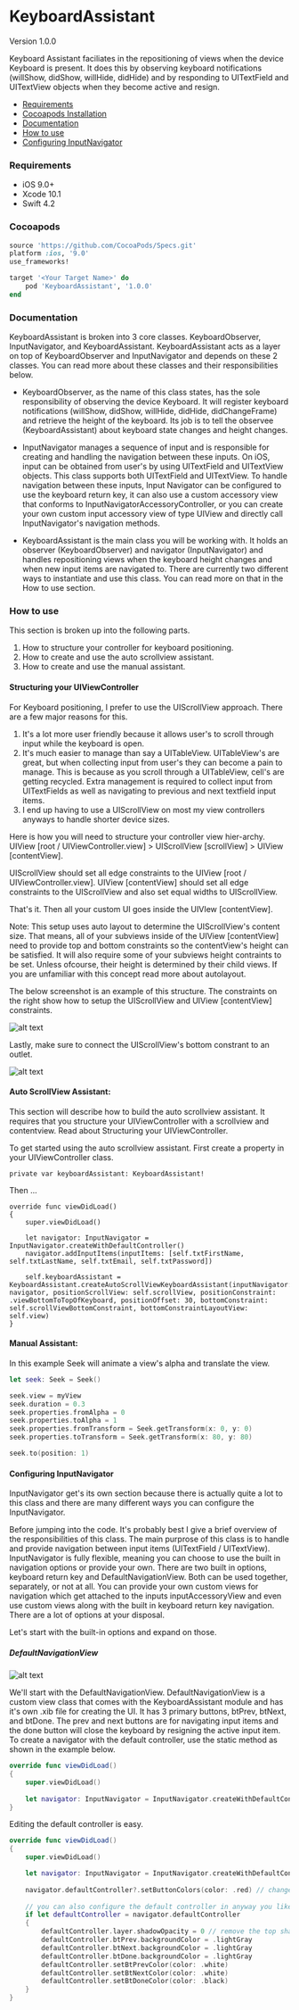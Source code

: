 KeyboardAssistant
==============

Version 1.0.0

Keyboard Assistant faciliates in the repositioning of views when the device Keyboard is present.  It does this by observing keyboard notifications (willShow, didShow, willHide, didHide) and by responding to UITextField and UITextView objects when they become active and resign. 

- [Requirements](#requirements)
- [Cocoapods Installation](#cocoapods)
- [Documentation](#documentation)
- [How to use](#how-to-use)
- [Configuring InputNavigator](#configuring-inputnavigator)

### Requirements

- iOS 9.0+
- Xcode 10.1
- Swift 4.2

### Cocoapods

```ruby
source 'https://github.com/CocoaPods/Specs.git'
platform :ios, '9.0'
use_frameworks!

target '<Your Target Name>' do
    pod 'KeyboardAssistant', '1.0.0'
end
```

### Documentation

KeyboardAssistant is broken into 3 core classes.  KeyboardObserver, InputNavigator, and KeyboardAssistant.  KeyboardAssistant acts as a layer on top of KeyboardObserver and InputNavigator and depends on these 2 classes.  You can read more about these classes and their responsibilities below.

* KeyboardObserver, as the name of this class states, has the sole responsibility of observing the device Keyboard.  It will register keyboard notifications (willShow, didShow, willHide, didHide, didChangeFrame) and retrieve the height of the keyboard.  Its job is to tell the observee (KeyboardAssistant) about keyboard state changes and height changes. 

* InputNavigator manages a sequence of input and is responsible for creating and handling the navigation between these inputs.  On iOS, input can be obtained from user's by using UITextField and UITextView objects.  This class supports both UITextField and UITextView.  To handle navigation between these inputs, Input Navigator can be configured to use the keyboard return key, it can also use a custom accessory view that conforms to InputNavigatorAccessoryController, or you can create your own custom input accessory view of type UIView and directly call InputNavigator's navigation methods.

- KeyboardAssistant is the main class you will be working with.  It holds an observer (KeyboardObserver) and navigator (InputNavigator) and handles repositioning views when the keyboard height changes and when new input items are navigated to.  There are currently two different ways to instantiate and use this class.  You can read more on that in the How to use section.

### How to use

This section is broken up into the following parts.
1. How to structure your controller for keyboard positioning.
2. How to create and use the auto scrollview assistant.
3. How to create and use the manual assistant.

#### Structuring your UIViewController

For Keyboard positioning, I prefer to use the UIScrollView approach.  There are a few major reasons for this.  
1. It's a lot more user friendly because it allows user's to scroll through input while the keyboard is open.  
2. It's much easier to manage than say a UITableView.  UITableView's are great, but when collecting input from user's they can become a pain to manage.  This is because as you scroll through a UITableView, cell's are getting recycled.  Extra management is required to collect input from UITextFields as well as navigating to previous and next textfield input items.  
3. I end up having to use a UIScrollView on most my view controllers anyways to handle shorter device sizes.

Here is how you will need to structure your controller view hier-archy.  UIView [root / UIViewController.view]  >  UIScrollView [scrollView]  >  UIView [contentView].

UIScrollView should set all edge constraints to the UIView [root / UIViewController.view].
UIView [contentView] should set all edge constraints to the UIScrollView and also set equal widths to UIScrollView.

That's it.  Then all your custom UI goes inside the UIVIew [contentView].  

Note:  This setup uses auto layout to determine the UIScrollView's content size.  That means, all of your subviews inside of the UIView [contentView] need to provide top and bottom constraints so the contentView's height can be satisfied.  It will also require some of your subviews height contraints to be set.  Unless ofcourse, their height is determined by their child views.  If you are unfamiliar with this concept read more about autolayout. 

The below screenshot is an example of this structure.  The constraints on the right show how to setup the UIScrollView and UIView [contentView] constraints.

![alt text](ReadMeAssets/scrollview_structure_constraints.jpg)

Lastly, make sure to connect the UIScrollView's bottom constrant to an outlet.

![alt text](ReadMeAssets/scrollview_bottom_constraint.jpg)

#### Auto ScrollView Assistant:

This section will describe how to build the auto scrollview assistant.  It requires that you structure your UIViewController with a scrollview and contentview.  Read about Structuring your UIViewController.

To get started using the auto scrollview assistant.  First create a property in your UIViewController class.

```
private var keyboardAssistant: KeyboardAssistant!
```

Then ...

```
override func viewDidLoad()
{
    super.viewDidLoad()
    
    let navigator: InputNavigator = InputNavigator.createWithDefaultController()
    navigator.addInputItems(inputItems: [self.txtFirstName, self.txtLastName, self.txtEmail, self.txtPassword])
 
    self.keyboardAssistant = KeyboardAssistant.createAutoScrollViewKeyboardAssistant(inputNavigator: navigator, positionScrollView: self.scrollView, positionConstraint: .viewBottomToTopOfKeyboard, positionOffset: 30, bottomConstraint: self.scrollViewBottomConstraint, bottomConstraintLayoutView: self.view)
}
```

#### Manual Assistant:

In this example Seek will animate a view's alpha and translate the view.

```swift
let seek: Seek = Seek()

seek.view = myView
seek.duration = 0.3
seek.properties.fromAlpha = 0
seek.properties.toAlpha = 1
seek.properties.fromTransform = Seek.getTransform(x: 0, y: 0)
seek.properties.toTransform = Seek.getTransform(x: 80, y: 80)

seek.to(position: 1)
```
#### Configuring InputNavigator

InputNavigator get's its own section because there is actually quite a lot to this class and there are many different ways you can configure the InputNavigator.

Before jumping into the code.  It's probably best I give a brief overview of the responsibilities of this class.  The main purprose of this class is to handle and provide navigation between input items (UITextField / UITextView).  InputNavigator is fully flexible, meaning you can choose to use the built in navigation options or provide your own.  There are two built in options, keyboard return key and DefaultNavigationView. Both can be used together, separately, or not at all.  You can provide your own custom views for navigation which get attached to the inputs inputAccessoryView and even use custom views along with the built in keyboard return key navigation.  There are a lot of options at your disposal. 

Let's start with the built-in options and expand on those.

##### DefaultNavigationView

![alt text](ReadMeAssets/nav_default_controller.jpg)

We'll start with the DefaultNavigationView.  DefaultNavigationView is a custom view class that comes with the KeyboardAssistant module and has it's own .xib file for creating the UI.  It has 3 primary buttons, btPrev, btNext, and btDone.  The prev and next buttons are for navigating input items and the done button will close the keyboard by resigning the active input item.  To create a navigator with the default controller, use the static method as shown in the example below.

```swift
override func viewDidLoad()
{
    super.viewDidLoad()
    
    let navigator: InputNavigator = InputNavigator.createWithDefaultController()
}
```

Editing the default controller is easy.

```swift
override func viewDidLoad()
{
    super.viewDidLoad()

    let navigator: InputNavigator = InputNavigator.createWithDefaultController()
    
    navigator.defaultController?.setButtonColors(color: .red) // change all button colors
    
    // you can also configure the default controller in anyway you like.
    if let defaultController = navigator.defaultController
    {
        defaultController.layer.shadowOpacity = 0 // remove the top shadow or change the top shadow in anyway you want
        defaultController.btPrev.backgroundColor = .lightGray
        defaultController.btNext.backgroundColor = .lightGray
        defaultController.btDone.backgroundColor = .lightGray
        defaultController.setBtPrevColor(color: .white)
        defaultController.setBtNextColor(color: .white)
        defaultController.setBtDoneColor(color: .black)
    }
}
```
